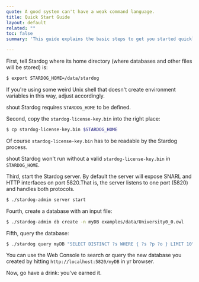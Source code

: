 ```yaml
---
quote: A good system can't have a weak command language.
title: Quick Start Guide
layout: default
related: ""
toc: false
summary: 'This guide explains the basic steps to get you started quickly with Stardog on a Unix machine. We test every Stardog release extensively with various flavors of Linux and OS X. Please report a bug if you find issues on other platforms.'

---
```


First, tell Stardog where its home directory (where databases and other
files will be stored) is:

```bash
$ export STARDOG_HOME=/data/stardog
```

If you're using some weird Unix shell that doesn't create environment variables in this way, adjust accordingly.

<t>shout</t> Stardog requires `STARDOG_HOME` to be defined.

Second, copy the `stardog-license-key.bin` into the right place:

```bash
$ cp stardog-license-key.bin $STARDOG_HOME
```

Of course `stardog-license-key.bin` has to be readable by the Stardog
process. 

<t>shout</t> Stardog won't run without a valid `stardog-license-key.bin` in `STARDOG_HOME`.

Third, start the Stardog server. By default the server will expose SNARL
and HTTP interfaces on port 5820.<n>That is, the server listens to one port (5820) and handles both protocols.</n>

```bash
$ ./stardog-admin server start
```

Fourth, create a database with an input file:

```bash
$ ./stardog-admin db create -n myDB examples/data/University0_0.owl
```

Fifth, query the database:

```bash
$ ./stardog query myDB "SELECT DISTINCT ?s WHERE { ?s ?p ?o } LIMIT 10"
```

You can use the Web Console to search or query the new database you created by hitting `http://localhost:5820/myDB` in yr browser.

Now, go have a drink: you've earned it.
